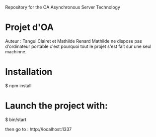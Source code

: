 Repository for the OA Asynchronous Server Technology

# Projet d'OA #
Auteur : Tangui Clairet et Mathilde Renard
Mathilde ne dispose pas d'ordinateur portable c'est pourquoi tout le projet s'est fait sur une seul machinne.

# Installation #

$ npm install

# Launch the project with: #

$ bin/start

then go to : http://localhost:1337
